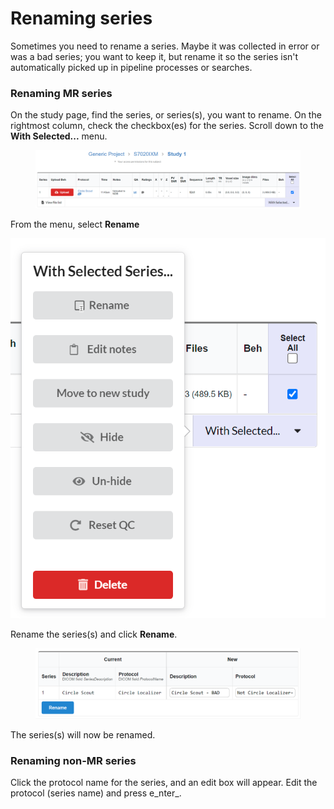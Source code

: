 # Renaming series

Sometimes you need to rename a series. Maybe it was collected in error or was a bad series; you want to keep it, but rename it so the series isn't automatically picked up in pipeline processes or searches.

### Renaming MR series

On the study page, find the series, or series(s), you want to rename. On the rightmost column, check the checkbox(es) for the series. Scroll down to the **With Selected...** menu.

<figure><img src="../../.gitbook/assets/image (14).png" alt=""><figcaption></figcaption></figure>

From the menu, select **Rename**

<img src="../../.gitbook/assets/image (15).png" alt="" data-size="original">

Rename the series(s) and click **Rename**.

<figure><img src="../../.gitbook/assets/image (4).png" alt=""><figcaption></figcaption></figure>

The series(s) will now be renamed.

### Renaming non-MR series

Click the protocol name for the series, and an edit box will appear. Edit the protocol (series name) and press e_nter_.
